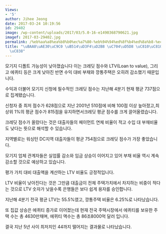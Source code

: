 ```yaml
---
Views:
- '5'
author: Jihee Jeong
date: 2017-03-24 10:19:56
id: 29402
image: /wp-content/uploads/2017/03/5.0-16-e1490368790621.jpg
imagef: 2017-03-29402.jpg
permalink: /%eb%aa%a8%ea%b8%b0%ec%a7%80-%eb%94%94%ed%8f%b4%ed%8a%b8-%ec%9c%84%ed%97%98-%ec%a0%90%ec%a0%90-%eb%82%ae%ec%95%84%ec%a0%b8/
title: "\uBAA8\uAE30\uC9C0 \uB514\uD3F4\uD2B8 \uC704\uD5D8 \uC810\uC810 \uB0AE\uC544\
  \uC838"
---
```


모기지 디폴트 가능성이 낮아졌습니다 이는 크레딧 점수와 LTV(Loan to value), 그리고 에퀴티 등은 크게 낮아진 반면 수익 대비 부채와 깡통주택은 오히려 감소했기 때문입니다.

수익과 더불어 모기지 신청에 필수적인 크레딧 점수는 지난해 4분기 현재 평균 737점으로 집계됐습니다.

신청자 중 최저 점수가 628점으로 지난 2001년 510점에 비해 100점 이상 높아졌고,최상위 1%의 평균 점수가 815점을 유지하면서크레딧 평균 점수를 크게 끌어올렸습니다.

크레딧 점수가 올랐다는 것은 대출자들의 페이먼트 연체 비율이 적고 수입 대 부채비율도 낮다는 뜻으로 해석할 수 있습니다.

지역별로는 워싱턴 DC지역 대출자들이 평균 754점으로 크레딧 점수가 가장 좋았습니다.

모기지 업체 관계자들은 실업률 감소와 임금 상승이 이어지고 있어 부채 비율 역시 계속 감소할 것으로 예상하고 있습니다.

평가 가치 대비 대출액을 계산하는 LTV 비율도 긍정적입니다.

LTV 비율이 낮아진다는 것은 그만큼 대출금이 전체 주택가치에서 차지하는 비중이 적다는 것으로 LTV 숫자가 낮을수록 은행들은 보다 쉽게 용자를 승인합니다.

지난해 4분기 전국 평균 LTV는 55.5%였고, 깡통주택 비율은 6.25%로 나타났습니다.

또 집값 상승은 에퀴티 증가로 이어졌는데 현재 전국 주택시장에서 에퀴티를 보유한 주택 수는 총 4630만채며, 에퀴티 액수는 총 86조8000억 달러 입니다.

결국 지난 5년 사이 최저치인 44까지 떨어지는 결과물로 나타났습니다.